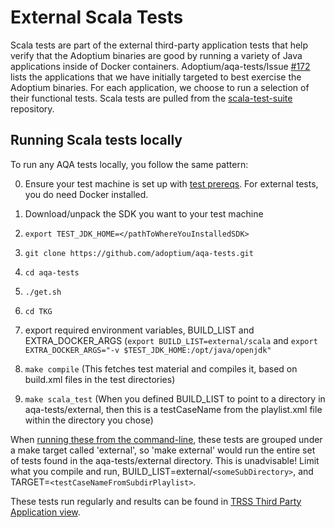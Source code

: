 # External Scala Tests

Scala tests are part of the external third-party application tests that help verify that the Adoptium binaries are good by running a variety of Java applications inside of Docker containers. Adoptium/aqa-tests/Issue [#172](https://github.com/adoptium/aqa-tests/issues/172) lists the applications that we have initially targeted to best exercise the Adoptium binaries. For each application, we choose to run a selection of their functional tests. Scala tests are pulled from the [scala-test-suite](https://github.com/scala/scala.git) repository. 

## Running Scala tests locally

To run any AQA tests locally, you follow the same pattern:

0.  Ensure your test machine is set up with [test prereqs](https://github.com/adoptium/aqa-tests/blob/master/doc/Prerequisites.md). For external tests, you do need Docker installed.

1. Download/unpack the SDK you want to your test machine

2. `export TEST_JDK_HOME=</pathToWhereYouInstalledSDK>`

3. `git clone https://github.com/adoptium/aqa-tests.git`

4. `cd aqa-tests`

5. `./get.sh`

6.  `cd TKG`

7. export required environment variables, BUILD_LIST and EXTRA_DOCKER_ARGS (`export BUILD_LIST=external/scala` and `export EXTRA_DOCKER_ARGS="-v $TEST_JDK_HOME:/opt/java/openjdk"`

8. `make compile` (This fetches test material and compiles it, based on build.xml files in the test directories)

9.  `make scala_test` (When you defined BUILD_LIST to point to a directory in aqa-tests/external, then this is a testCaseName from the playlist.xml file within the directory you chose)

When [running these from the command-line](https://github.com/adoptium/aqa-tests/blob/master/doc/userGuide.md#local-testing-via-make-targets-on-the-commandline), these tests are grouped under a make target called 'external', so 'make external' would run the entire set of tests found in the aqa-tests/external directory. This is unadvisable! Limit what you compile and run, BUILD_LIST=external/`<someSubDirectory>`, and TARGET=`<testCaseNameFromSubdirPlaylist>`.

These tests run regularly and results can be found in [TRSS Third Party Application view](https://trss.adoptium.net/ThirdPartyAppView).
